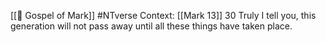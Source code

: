 [[📜 Gospel of Mark]]
#NTverse 
Context: [[Mark 13]]
30 Truly I tell you, this generation will not pass away until all these things have taken place.